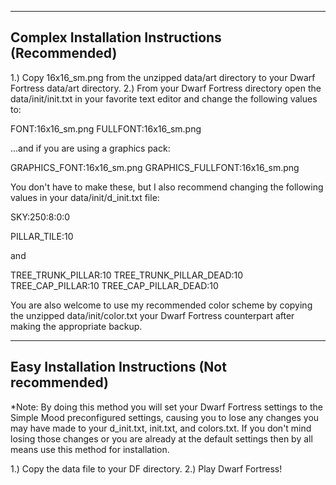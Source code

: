 -----------------------------------------------
Complex Installation Instructions (Recommended)
-----------------------------------------------
1.) Copy 16x16_sm.png from the unzipped data/art directory to your Dwarf 
Fortress data/art directory.
2.) From your Dwarf Fortress directory open the data/init/init.txt in your 
favorite text editor and change the following values to:

FONT:16x16_sm.png
FULLFONT:16x16_sm.png

...and if you are using a graphics pack:

GRAPHICS_FONT:16x16_sm.png
GRAPHICS_FULLFONT:16x16_sm.png

You don't have to make these, but I also recommend changing the following 
values in your data/init/d_init.txt file:

SKY:250:8:0:0

PILLAR_TILE:10

and

TREE_TRUNK_PILLAR:10
TREE_TRUNK_PILLAR_DEAD:10
TREE_CAP_PILLAR:10
TREE_CAP_PILLAR_DEAD:10

You are also welcome to use my recommended color scheme by copying the 
unzipped data/init/color.txt your Dwarf Fortress counterpart after making the 
appropriate backup.

------------------------------------------------
Easy Installation Instructions (Not recommended)
------------------------------------------------
*Note: By doing this method you will set your Dwarf Fortress settings to the 
Simple Mood preconfigured settings, causing you to lose any changes you may 
have made to your d_init.txt, init.txt, and colors.txt. If you don't mind 
losing those changes or you are already at the default settings then by all 
means use this method for installation.

1.) Copy the data file to your DF directory.
2.) Play Dwarf Fortress!

